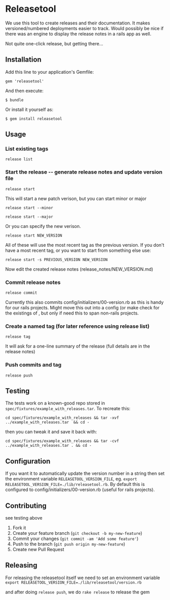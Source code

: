 # Releasetool

We use this tool to create releases and their documentation.
It makes versioned/numbered deployments easier to track.
Would possibly be nice if there was an engine to display the release notes in a rails app as well.

Not quite one-click release, but getting there...

## Installation

Add this line to your application's Gemfile:

    gem 'releasetool'

And then execute:

    $ bundle

Or install it yourself as:

    $ gem install releasetool

## Usage

### List existing tags

```release list```

### Start the release -- generate release notes and update version file

```release start```

This will start a new patch verison, but you can start minor or major 

```release start --minor```

```release start --major```

Or you can specify the new verison. 

```release start NEW_VERSION```

All of these will use the most recent tag as the previous version. If you don't have a most recent tag, or you want to start from something else use:

```release start -s PREVIOUS_VERSION NEW_VERSION```

Now edit the created release notes (release_notes/NEW_VERSION.md)

### Commit release notes

```release commit```

Currently this also commits config/initializers/00-version.rb as this is handy for our rails  projects. Might move this out into a config (or make check for the existings of , but only if need this to span non-rails projects.

### Create a named tag (for later reference using release list)

```release tag```

It will ask for a one-line summary of the release (full details are in the release notes)

### Push commits and tag

```release push```


## Testing

The tests work on a known-good repo stored in `spec/fixtures/example_with_releases.tar`. To recreate this:
```
cd spec/fixtures/example_with_releases && tar -xvf ../example_with_releases.tar  && cd -
```

then you can tweak it and save it back with:
```
cd spec/fixtures/example_with_releases && tar -cvf ../example_with_releases.tar . && cd -
```

## Configuration

If you want it to automatically update the version number in a string then set the environment variable
 `RELEASETOOL_VERSION_FILE`, eg. `export RELEASETOOL_VERSION_FILE=./lib/releasetool.rb`. By default this is configured to config/initializers/00-version.rb (useful for rails projects).


## Contributing

see testing above

1. Fork it
2. Create your feature branch (`git checkout -b my-new-feature`)
3. Commit your changes (`git commit -am 'Add some feature'`)
4. Push to the branch (`git push origin my-new-feature`)
5. Create new Pull Request


## Releasing

For releasing the releasetool itself we need to set an environment variable `export RELEASETOOL_VERSION_FILE=./lib/releasetool/version.rb`

and after doing `release push`, we do 
`rake release` to release the gem
